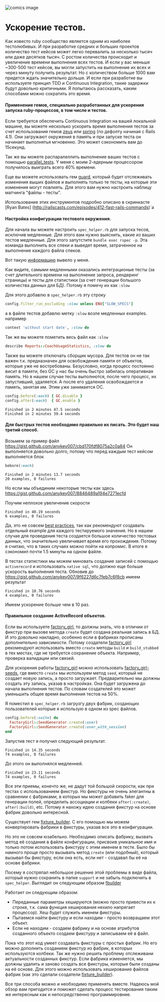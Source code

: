 ![comics image](http://i.imgur.com/yIJr3tX.png)

# Ускорение тестов.
Как известо ruby сообщество является одним из наиболее тестолюбивых. И при разработке средних и больших проектов количество тест кейсов может легко перевалить за несколько тысяч или даже десятков тысяч. С ростом количества происходит и увеличение времени выполнения всех тестов. И если у вас меньше ~300-500 тест кейсов, вы могли запустить на выполнение их всех и через минуту получить результат. Но с количеством больше 1000 вам придется ждать значительно дольше. И если при разработке вы используете принцип TDD и Continuous Integration, такие задержки будут довольно критичными. Я попытаюсь рассказать, каким способами можно сократить это время.

#### Применение гемов, специально разработанных для ускорения запуска ruby-процессов, в том числе и тестов.
Если требуется обеспечить Continuous Integration на вашей локальной машине, вы можете несколько ускорить время выполнения тестов за счет использования гемов [zeus](https://github.com/burke/zeus) или [spring](https://github.com/rails/spring) (по дефолту начиная с Rails 4.1). Они загружают окружения в память и при запуске теста он начинает выполнятья мгновенно. Это может сэкономить вам до 15секунд.

Так же вы можете распаралеллить выполнение ваших тестов с помощью [parallel_tests](https://github.com/grosser/parallel_tests). Y меня с моим 2-ядерным процессором получилось выиграть всего 40% времени.

Еще вы можете использовать гем [guard](https://github.com/guard/guard), который будет отслеживать изменения выших файлов и выполнять только те тесты, на которые эти изменения могут повлиять. Для этого вам нужно настроить наблицу матчинга "файлы - тесты".

Использование этих инструментов подробно описано в скринкасте [Ryan Bates] (http://railscasts.com/episodes/412-fast-rails-commands)`a

#### Настройка конфигурации тестового окружения.

Для начала вы можете настроить `spec_helper.rb` для запуска тесов, исключив медленные. Для этого вам нужно выяснить, какие из ваших тестов медленные. Для этого запутстите `bundle exec rspec -p`. Эта команда выполнить все спеки и выведет время, затраченное на выполнение каждого файла спеков.

Вот такую [информацию]( https://gist.github.com/anykey007/e3251b9c317944abbbb4) вывело у меня.

Как видите, самыми медленными оказались интеграционые тесты (за счет длительного времени на выполнение запроса, рендеринг страницы) и тесты для статистики (за счет генерации большого количества данных для БД). Потому я помечу их как `:slow`

Для этого добавлю в `spec_helper.rb` эту строку 
```ruby
config.filter_run_excluding :slow unless ENV["SLOW_SPECS"]
```
а в файле тестов добавлю метку `:slow` возле медленных examples. например 
```ruby
context 'without start date', :slow do
```

Так же вы можете пометить весь файл как `:slow`
```ruby
describe Reports::CoachUsageStatistics, :slow do
```
Также вы можете отключать сборщик мусора. Для тестов он не так важен т.к. предназначен для освобождения памяти от объектов, которые уже не востребованы. Безусловно, когда процесс постоянно висит в памяти, без GC у нас бы очень быстро забилась оперативная память. Но в нашем случае тесты выполнются, после чего процесс, их запустивший, удаляется. А после его удаления освобождается и память, занятая им. Этим уже занимается ОС.
```ruby
config.before(:each) { GC.disable }
config.after(:each)  { GC.enable }
```
```
Finished in 2 minutes 47.5 seconds
Finished in 2 minutes 39.4 seconds
```

#### Для быстрых тестов необходимо правильно их писать. Это будет наш третий способ.

Возьмем за пример файл https://gist.github.com/anykey007/cbd170fdf8075a2c0a84
Он выполняется довольно долго, потому что перед каждым тест кейсом выполняется блок 
```ruby
bebore(:each)
```
```
Finished in 2 minutes 13.7 seconds
20 examples, 0 failures
```
Но если мы объединим некоторые тесты как здесь https://gist.github.com/anykey007/8846489a194e7271ecfd

Поучим неплохое увеличение скорости
```
Finished in 40.19 seconds
6 examples, 0 failures
```
Да, это не совсем [best practices](http://betterspecs.org/), так как рекомендуют создавать отдельный example для каждого тестируемого значения. Но в нашем случае для проведения теста создается большое количество тестовых данных, что значительно увеличивает время его прохождения. Потому я считаю, что в таких случаях можно пойти на копромис. В итоге я сэкономил почти 1.5 минуты на одном файле.

В тестах статистики мы можем миновать создание записей с помощью `activerecord` и использовать `native sql`, что должно еще больше ускорость выполнения теста.
Обновив до https://gist.github.com/anykey007/9f6227d6c7feb7c6f8cb имеем результат
```
Finished in 10.76 seconds
4 examples, 0 failures
```
Имеем ускорение больше чем в 10 раз.

#### Правильное создание ActiveRecord объектов.

Если вы используете [factory_girl](https://github.com/thoughtbot/factory_girl), то должны знать, что в отличии от фикстур при вызове метода `create` будет создана реальная запись в БД. И это довольно накладно, особенно если в фабриках прописаны дополнительно зависимости. Потому создатели [factory_girl](https://github.com/thoughtbot/factory_girl) рекомендуют использовать вместо `create` методы `build` и `build_stubbed` в тех местах, где не требуется сохранение объекта. Например, проверка валидации или связей.

Для ускорения работы [factory_girl](https://github.com/thoughtbot/factory_girl) можно использовать [factory_girl-seeds](https://github.com/evrone/factory_girl-seeds), где вместо `create` мы используем метод `seed`, который не создает новую запись, а просто загружает. Предварительно мы должны создать эту запись, указав в настройках. Она будет загружена до начала выполнения тестов. По словам создателей это может уменьшить общее время выполнения тестов на 50%.

Я поместил в `spec_helper.rb` загрузгу двух фабрик, создающих пользователей которые я использую в одном из spec файлов.
```ruby
config.before(:suite) do
  FactoryGirl::SeedGenerator.create(:user)
  FactoryGirl::SeedGenerator.create(:user_with_session)
end
```

Запустив тест я получил следующий результат.
```
Finished in 14.35 seconds
74 examples, 0 failures
```
До этого он выполнялся медленней.
```
Finished in 23.11 seconds
74 examples, 0 failures
```
Все эти приемы, конечто же, не дадут той большой скорости, как при тестах с использованием фикстур. Но фикстуры не очень элегантны в сравнении с фабриками, в которых мы может добавить faker для генерации полей, определить ассоциации и колбеки `after(:create)`, `after(:build)`, etc. Потому я нахожу идею создания фикстур на основе фабрик довольно интересной.

Существует гем [fixture_builder](https://github.com/rdy/fixture_builder). С его помощью мы можем конвертировать фабрики в фикстуры, указав все это в конфигурации.

Но это не совсем юзабельно. Необходимо описать фабрику, вызвать метод её создания в файле конфигурации, присвоив уникальное имя и только потом использовать фикстуру с этим именем в тесте. Было бы намного проще просто вызывать метод `create` (или подобный), который вызывал бы фикстуру, если она есть,  если нет - создавал бы её на основе фабрики.

Посему я состряпал небольшое решение этой проблемы в виде файла, который нужно сохранить в папке `support` и не забыть подключить в `spec_helper`. Выглядит он следующим образом [fbuilder](https://gist.github.com/anykey007/a681e3e8fbe7fdcd2965)

Работает он следующим образом:
* Переданные параметры хешируются (можно просто привести их к строке, т.к. сама функция хеширования нехило напрягает процессор). Хеш будет служить именем фикстуры.
* Пытаемся найти фикстуру и если находим - просто возвращаем этот объект.
* Если не находим - создаем фабрику и на основе атрибутов созданного объекто создаем фикстуру и записываем её в файл.

Пока что этот код умеет создавать фикстуры с простых фабрик. Но его можно дополнить созданием фикстур из фабрик, в которых используются колбеки.
Так же нужно решить проблему отслеживани актуальности созданных фикстур. Если фабрика изменяется, мы должны удалить и заново создать все фикстуры, которые были созданы на её основе. Для этого можно использовать хеширование файлов фабрик (как это сделали создатели [fixture_builder](https://github.com/rdy/fixture_builder)).

Все три способа можно и необходимо применять вместе. Надеюсь мой обзор вам пригодится и поможет сделать процесс тестирования таким же интересным как и непосредственно программировние.
